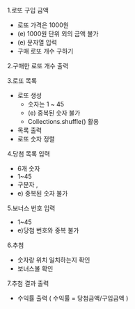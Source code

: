 1.로또 구입 금액
- 로또 가격은 1000원
- (e) 1000원 단위 외의 금액 불가
- (e) 문자열 입력
- 구매 로또 개수 구하기

2.구매한 로또 개수 출력


3.로또 목록
- 로또 생성
  - 숫자는 1 ~ 45
  - (e) 중복된 숫자 불가
  - Collections.shuffle() 활용
 - 목록 출력
 - 로또 숫자 정렬

4.당첨 목록 입력

- 6개 숫자
- 1~45
- 구분자 , 
- e) 중복된 숫자 불가

5.보너스 번호 입력

- 1~45
- e)당첨 번호와 중복 불가

6.추첨

- 숫자랑 위치 일치하는지 확인
- 보너스볼 확인

7.추첨 결과 출력
- 수익률 출력 ( 수익률 = 당첨금액/구입금액 )